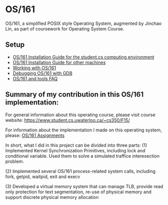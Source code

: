 # OS/161
OS/161, a simplified POSIX style Operating System, augmented by Jinchao Lin, as part of coursework for Operating System Course. 

## Setup

* [OS/161 Installation Guide for the student.cs computing environment](https://www.student.cs.uwaterloo.ca/~cs350/common/Install161.html)
* [OS/161 Installation Guide for other machines](https://www.student.cs.uwaterloo.ca/~cs350/common/Install161NonCS.html)
* [Working with OS/161](https://www.student.cs.uwaterloo.ca/~cs350/common/WorkingWith161.html)
* [Debugging OS/161 with GDB](https://www.student.cs.uwaterloo.ca/~cs350/common/gdb.html)
* [OS/161 and tools FAQ](https://www.student.cs.uwaterloo.ca/~cs350/common/os161-faq.html)


## Summary of my contribution in this OS/161 implementation:
For general information about this operating course, please visit course website:
https://www.student.cs.uwaterloo.ca/~cs350/F15/

For information about the implementation I made on this operating system, please:
[OS/161 Assignments](https://www.student.cs.uwaterloo.ca/~cs350/F15/assignments/)

In short, what I did in this project can be divided into three parts: 
(1)  Implemented Kernel Synchronization Primitives, including lock and conditional variable. Used them to solve a simulated traffice interesection problem. 

(2) Implemented several OS/161 process-related system calls, including fork, getpid, waitpid, exit and execv

(3) Developed a virtual memory system that can manage TLB, provide read only protection for text segmentation, re-use of physical memory and support discrete physical memory allocation
